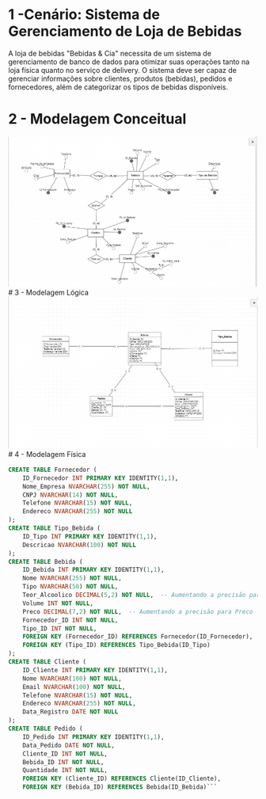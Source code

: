 # 1 -Cenário: Sistema de Gerenciamento de Loja de Bebidas
A loja de bebidas "Bebidas & Cia" necessita de um sistema de gerenciamento de banco de dados para otimizar suas operações tanto na loja física quanto no serviço de delivery. O sistema deve ser capaz de gerenciar informações sobre clientes, produtos (bebidas), pedidos e fornecedores, além de categorizar os tipos de bebidas disponíveis.
# 2 - Modelagem Conceitual
<img src = "https://raw.githubusercontent.com/Viniciussinc/prova.sql/main/imagens/Mer%20corrigido.png">
# 3 - Modelagem Lógica
<img src = "https://raw.githubusercontent.com/Viniciussinc/prova.sql/main/imagens/Opera%20Snapshot_2024-06-01_185115_app.brmodeloweb.com.png">
# 4 - Modelagem Física

``` sql
CREATE TABLE Fornecedor (
    ID_Fornecedor INT PRIMARY KEY IDENTITY(1,1),
    Nome_Empresa NVARCHAR(255) NOT NULL,
    CNPJ NVARCHAR(14) NOT NULL,
    Telefone NVARCHAR(15) NOT NULL,
    Endereco NVARCHAR(255) NOT NULL
);
CREATE TABLE Tipo_Bebida (
    ID_Tipo INT PRIMARY KEY IDENTITY(1,1),
    Descricao NVARCHAR(100) NOT NULL
);
CREATE TABLE Bebida (
    ID_Bebida INT PRIMARY KEY IDENTITY(1,1),
    Nome NVARCHAR(255) NOT NULL,
    Tipo NVARCHAR(50) NOT NULL,
    Teor_Alcoolico DECIMAL(5,2) NOT NULL,  -- Aumentando a precisão para Teor_Alcoolico
    Volume INT NOT NULL,
    Preco DECIMAL(7,2) NOT NULL,  -- Aumentando a precisão para Preco
    Fornecedor_ID INT NOT NULL,
    Tipo_ID INT NOT NULL,
    FOREIGN KEY (Fornecedor_ID) REFERENCES Fornecedor(ID_Fornecedor),
    FOREIGN KEY (Tipo_ID) REFERENCES Tipo_Bebida(ID_Tipo)
);
CREATE TABLE Cliente (
    ID_Cliente INT PRIMARY KEY IDENTITY(1,1),
    Nome NVARCHAR(100) NOT NULL,
    Email NVARCHAR(100) NOT NULL,
    Telefone NVARCHAR(15) NOT NULL,
    Endereco NVARCHAR(255) NOT NULL,
    Data_Registro DATE NOT NULL
);
CREATE TABLE Pedido (
    ID_Pedido INT PRIMARY KEY IDENTITY(1,1),
    Data_Pedido DATE NOT NULL,
    Cliente_ID INT NOT NULL,
    Bebida_ID INT NOT NULL,
    Quantidade INT NOT NULL,
    FOREIGN KEY (Cliente_ID) REFERENCES Cliente(ID_Cliente),
    FOREIGN KEY (Bebida_ID) REFERENCES Bebida(ID_Bebida)```
